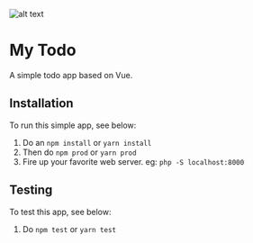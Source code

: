 ![alt text](https://i.imgur.com/RXAFmwt.png "My Todos")

# My Todo
A simple todo app based on Vue.

## Installation
To run this simple app, see below:

1. Do an `npm install` or `yarn install`
2. Then do `npm prod` or `yarn prod`
3. Fire up your favorite web server. eg: `php -S localhost:8000`

## Testing
To test this app, see below:

1. Do `npm test` or `yarn test`